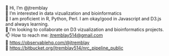 👋 Hi, I’m @jtremblay<br>
👀 I’m interested in data vizualization and bioinformatics<br>
🌱 I am proficient in R, Python, Perl. I am okay/good in Javascript and D3.js and always learning.<br>
💞️ I’m looking to collaborate on D3 vizualization and bioinformatics projects.<br>
📫 How to reach me: jtremblay514@gmail.com<br>
🖖 https://observablehq.com/@jtremblay<br>
🖖 https://bitbucket.org/jtremblay514/nrc_pipeline_public<br>
